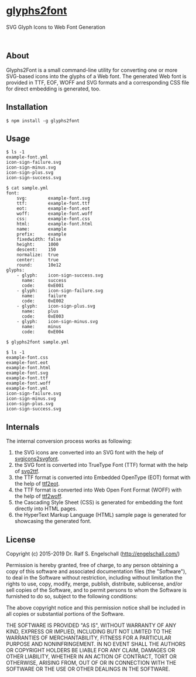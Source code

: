 
[glyphs2font](https://www.npmjs.com/package/glyphs2font)
========================================================

SVG Glyph Icons to Web Font Generation

<p/>
<img src="https://nodei.co/npm/glyphs2font.png?downloads=true&stars=true" alt=""/>

<p/>
<img src="https://david-dm.org/rse/glyphs2font.png" alt=""/>

About
-----

Glyphs2Font is a small command-line utility for converting
one or more SVG-based icons into the glyphs of a Web font.
The generated Web font is provided in TTF, EOF, WOFF and SVG formats
and a corresponding CSS file for direct embedding is generated, too.

Installation
------------

```shell
$ npm install -g glyphs2font
```

Usage
-----

```shell
$ ls -1
example-font.yml
icon-sign-failure.svg
icon-sign-minus.svg
icon-sign-plus.svg
icon-sign-success.svg

$ cat sample.yml
font:
    svg:        example-font.svg
    ttf:        example-font.ttf
    eot:        example-font.eot
    woff:       example-font.woff
    css:        example-font.css
    html:       example-font.html
    name:       example
    prefix:     example
    fixedwidth: false
    height:     1000
    descent:    150
    normalize:  true
    center:     true
    round:      10e12
glyphs:
    - glyph:    icon-sign-success.svg
      name:     success
      code:     0xE001
    - glyph:    icon-sign-failure.svg
      name:     failure
      code:     0xE002
    - glyph:    icon-sign-plus.svg
      name:     plus
      code:     0xE003
    - glyph:    icon-sign-minus.svg
      name:     minus
      code:     0xE004

$ glyphs2font sample.yml

$ ls -1
example-font.css
example-font.eot
example-font.html
example-font.svg
example-font.ttf
example-font.woff
example-font.yml
icon-sign-failure.svg
icon-sign-minus.svg
icon-sign-plus.svg
icon-sign-success.svg
```

Internals
---------

The internal conversion process works as following:

1. the SVG icons are converted into an SVG font with the help of
   [svgicons2svgfont](https://www.npmjs.com/package/svgicons2svgfont).
2. the SVG font is converted into TrueType Font (TTF) format
   with the help of [svg2ttf](https://www.npmjs.com/package/svg2ttf).
3. the TTF format is converted into Embedded OpenType (EOT)
   format with the help of [ttf2eot](https://www.npmjs.com/package/ttf2eot).
4. the TTF format is converted into Web Open Font Format (WOFF)
   with the help of [ttf2woff](https://www.npmjs.com/package/ttf2woff).
5. the Cascading Style Sheet (CSS) is generated for embedding
   the font directly into HTML pages.
6. the HyperText Markup Language (HTML) sample page is
   generated for showcasing the generated font.

License
-------

Copyright (c) 2015-2019 Dr. Ralf S. Engelschall (http://engelschall.com/)

Permission is hereby granted, free of charge, to any person obtaining
a copy of this software and associated documentation files (the
"Software"), to deal in the Software without restriction, including
without limitation the rights to use, copy, modify, merge, publish,
distribute, sublicense, and/or sell copies of the Software, and to
permit persons to whom the Software is furnished to do so, subject to
the following conditions:

The above copyright notice and this permission notice shall be included
in all copies or substantial portions of the Software.

THE SOFTWARE IS PROVIDED "AS IS", WITHOUT WARRANTY OF ANY KIND,
EXPRESS OR IMPLIED, INCLUDING BUT NOT LIMITED TO THE WARRANTIES OF
MERCHANTABILITY, FITNESS FOR A PARTICULAR PURPOSE AND NONINFRINGEMENT.
IN NO EVENT SHALL THE AUTHORS OR COPYRIGHT HOLDERS BE LIABLE FOR ANY
CLAIM, DAMAGES OR OTHER LIABILITY, WHETHER IN AN ACTION OF CONTRACT,
TORT OR OTHERWISE, ARISING FROM, OUT OF OR IN CONNECTION WITH THE
SOFTWARE OR THE USE OR OTHER DEALINGS IN THE SOFTWARE.

